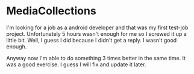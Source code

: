 # MediaCollections
I'm looking for a job as a android developer and that was my first test-job project.
Unfortunately 5 hours wasn't enough for me so I screwed it up a little bit.
Well, I guess I did because I didn't get a reply. I wasn't good enough.
  
  Anyway now I'm able to do something 3 times better in the same time.
  It was a good exercise. I guess I will fix and update it later. 
